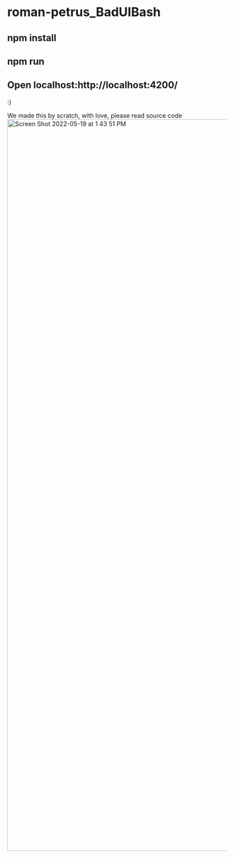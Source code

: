 # roman-petrus_BadUIBash

## npm install

## npm run

## Open localhost:http://localhost:4200/

:)


We made this by scratch, with love, please read source code 
<img width="1680" alt="Screen Shot 2022-05-19 at 1 43 51 PM" src="https://user-images.githubusercontent.com/32072812/169364525-30988d27-d77b-4fe4-b9e2-bf777ec38be9.png">
